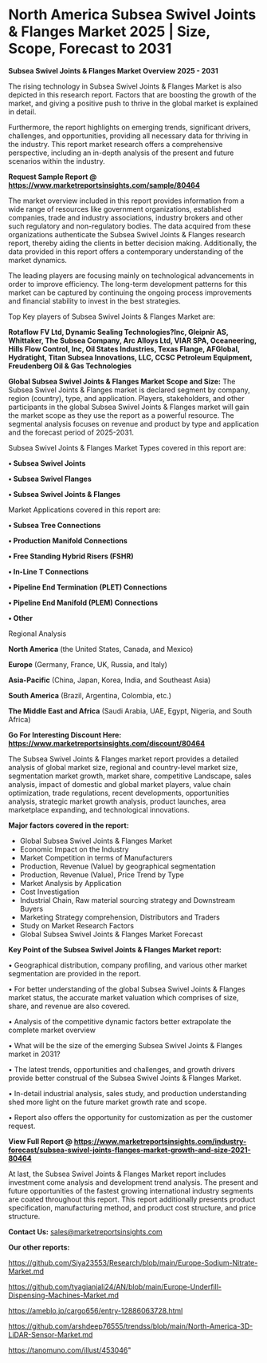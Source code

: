 # North America Subsea Swivel Joints & Flanges Market 2025 | Size, Scope, Forecast to 2031

<Strong> Subsea Swivel Joints & Flanges Market Overview 2025 - 2031</strong>

The rising technology in Subsea Swivel Joints & Flanges Market is also depicted in this research report. Factors that are boosting the growth of the market, and giving a positive push to thrive in the global market is explained in detail.

Furthermore, the report highlights on emerging trends, significant drivers, challenges, and opportunities, providing all necessary data for thriving in the industry. This report market research offers a comprehensive perspective, including an in-depth analysis of the present and future scenarios within the industry.

<strong>Request Sample Report @ <a href=https://www.marketreportsinsights.com/sample/80464>https://www.marketreportsinsights.com/sample/80464</a></strong>

The market overview included in this report provides information from a wide range of resources like government organizations, established companies, trade and industry associations, industry brokers and other such regulatory and non-regulatory bodies. The data acquired from these organizations authenticate the Subsea Swivel Joints & Flanges research report, thereby aiding the clients in better decision making. Additionally, the data provided in this report offers a contemporary understanding of the market dynamics.

The leading players are focusing mainly on technological advancements in order to improve efficiency. The long-term development patterns for this market can be captured by continuing the ongoing process improvements and financial stability to invest in the best strategies.

Top Key players of Subsea Swivel Joints & Flanges Market are:

<strong>Rotaflow FV Ltd, Dynamic Sealing Technologies?Inc, Gleipnir AS, Whittaker, The Subsea Company, Arc Alloys Ltd, VIAR SPA, Oceaneering, Hills Flow Control, Inc, Oil States Industries, Texas Flange, AFGlobal, Hydratight, Titan Subsea Innovations, LLC, CCSC Petroleum Equipment, Freudenberg Oil & Gas Technologies</strong>

<strong><b>Global Subsea Swivel Joints & Flanges Market Scope and Size:</b></strong>
The Subsea Swivel Joints & Flanges market is declared segment by company, region (country), type, and application. Players, stakeholders, and other participants in the global Subsea Swivel Joints & Flanges market will gain the market scope as they use the report as a powerful resource. The segmental analysis focuses on revenue and product by type and application and the forecast period of 2025-2031.

Subsea Swivel Joints & Flanges Market Types covered in this report are:

<strong>• Subsea Swivel Joints

• Subsea Swivel Flanges

• Subsea Swivel Joints & Flanges</strong>

Market Applications covered in this report are:

<strong>• Subsea Tree Connections

• Production Manifold Connections

• Free Standing Hybrid Risers (FSHR)

• In-Line T Connections

• Pipeline End Termination (PLET) Connections

• Pipeline End Manifold (PLEM) Connections

• Other</strong> 

Regional Analysis

<strong>North America</strong> (the United States, Canada, and Mexico)

<strong>Europe</strong> (Germany, France, UK, Russia, and Italy)

<strong>Asia-Pacific</strong> (China, Japan, Korea, India, and Southeast Asia)

<strong>South America</strong> (Brazil, Argentina, Colombia, etc.)

<strong>The Middle East and Africa</strong> (Saudi Arabia, UAE, Egypt, Nigeria, and South Africa)

<strong>Go For Interesting Discount Here: <a href=https://www.marketreportsinsights.com/discount/80464>https://www.marketreportsinsights.com/discount/80464</a></strong>

The Subsea Swivel Joints & Flanges market report provides a detailed analysis of global market size, regional and country-level market size, segmentation market growth, market share, competitive Landscape, sales analysis, impact of domestic and global market players, value chain optimization, trade regulations, recent developments, opportunities analysis, strategic market growth analysis, product launches, area marketplace expanding, and technological innovations.

<strong><b>Major factors covered in the report:</b></strong>
<ul>
  <li>Global Subsea Swivel Joints & Flanges Market </li>
  <li>Economic Impact on the Industry</li>
  <li>Market Competition in terms of Manufacturers</li>
  <li>Production, Revenue (Value) by geographical segmentation</li>
  <li>Production, Revenue (Value), Price Trend by Type</li>
  <li>Market Analysis by Application</li>
  <li>Cost Investigation</li>
  <li>Industrial Chain, Raw material sourcing strategy and Downstream Buyers</li>
  <li>Marketing Strategy comprehension, Distributors and Traders</li>
  <li>Study on Market Research Factors</li>
  <li>Global Subsea Swivel Joints & Flanges Market Forecast</li>
</ul>

<strong><b>Key Point of the Subsea Swivel Joints & Flanges Market report:</b></strong>

• Geographical distribution, company profiling, and various other market segmentation are provided in the report.

• For better understanding of the global Subsea Swivel Joints & Flanges market status, the accurate market valuation which comprises of size, share, and revenue are also covered.

• Analysis of the competitive dynamic factors better extrapolate the complete market overview

• What will be the size of the emerging Subsea Swivel Joints & Flanges market in 2031?

• The latest trends, opportunities and challenges, and growth drivers provide better construal of the Subsea Swivel Joints & Flanges Market.

• In-detail industrial analysis, sales study, and production understanding shed more light on the future market growth rate and scope.

• Report also offers the opportunity for customization as per the customer request.

<strong><b>View Full Report @ <a href=https://www.marketreportsinsights.com/industry-forecast/subsea-swivel-joints-flanges-market-growth-and-size-2021-80464>https://www.marketreportsinsights.com/industry-forecast/subsea-swivel-joints-flanges-market-growth-and-size-2021-80464</a></b></strong>


At last, the Subsea Swivel Joints & Flanges Market report includes investment come analysis and development trend analysis. The present and future opportunities of the fastest growing international industry segments are coated throughout this report. This report additionally presents product specification, manufacturing method, and product cost structure, and price structure.

<strong>Contact Us:</strong>
sales@marketreportsinsights.com

<strong>Our other reports:</strong>

<a href=https://github.com/Siya23553/Research/blob/main/Europe-Sodium-Nitrate-Market.md>https://github.com/Siya23553/Research/blob/main/Europe-Sodium-Nitrate-Market.md</a>

<a href=https://github.com/tyagianjali24/AN/blob/main/Europe-Underfill-Dispensing-Machines-Market.md>https://github.com/tyagianjali24/AN/blob/main/Europe-Underfill-Dispensing-Machines-Market.md</a>

<a href=https://ameblo.jp/cargo656/entry-12886063728.html>https://ameblo.jp/cargo656/entry-12886063728.html</a>

<a href=https://github.com/arshdeep76555/trendss/blob/main/North-America-3D-LiDAR-Sensor-Market.md>https://github.com/arshdeep76555/trendss/blob/main/North-America-3D-LiDAR-Sensor-Market.md</a>

<a href=https://tanomuno.com/illust/453046>https://tanomuno.com/illust/453046</a>"
